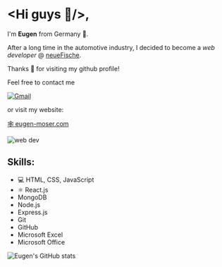 # <Hi guys 👋/>,

I'm **Eugen** from Germany 🍻.

After a long time in the automotive industry, I decided to become a _web developer_ @ [neueFische](https://www.neuefische.de).

Thanks 🖤 for visiting my github profile!

Feel free to contact me

[![Gmail](https://img.shields.io/badge/Gmail-D14836?style=for-the-badge&logo=gmail&logoColor=white)](mailto:developermoser@gmail.com)

or visit my website: 

[🕸️ eugen-moser.com](https://www.eugen-moser.com)

![web dev](https://media.giphy.com/media/L8K62iTDkzGX6/giphy.gif)

## Skills: 
* 💻 HTML, CSS, JavaScript
* ⚛ React.js 
* MongoDB
* Node.js
* Express.js
* Git
* GitHub
* Microsoft Excel
* Microsoft Office

![Eugen's GitHub stats](https://github-readme-stats.vercel.app/api?username=EugenMoser&theme=dark&show_icons=true)
